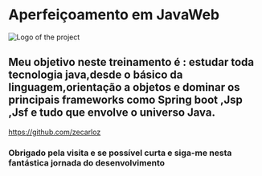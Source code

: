 # Aperfeiçoamento em JavaWeb
![Logo of the project](https://icon-library.com/images/java-icon-image/java-icon-image-12.jpg)

## Meu objetivo neste treinamento é : estudar toda tecnologia java,desde o básico da linguagem,orientação a objetos e dominar os principais frameworks como Spring boot ,Jsp ,Jsf e tudo que envolve o universo Java.
https://github.com/zecarloz
### Obrigado pela visita e se possível curta e siga-me nesta fantástica jornada do desenvolvimento

